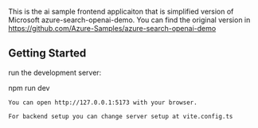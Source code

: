 This is the ai sample frontend applicaiton that is simplified version of Microsoft azure-search-openai-demo.
You can find the original version in https://github.com/Azure-Samples/azure-search-openai-demo

## Getting Started

run the development server:

npm run dev

```
You can open http://127.0.0.1:5173 with your browser.

For backend setup you can change server setup at vite.config.ts
